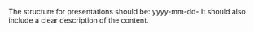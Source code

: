 The structure for presentations should be: yyyy-mm-dd-<description of the presentation> 
It should also include a clear description of the content.
